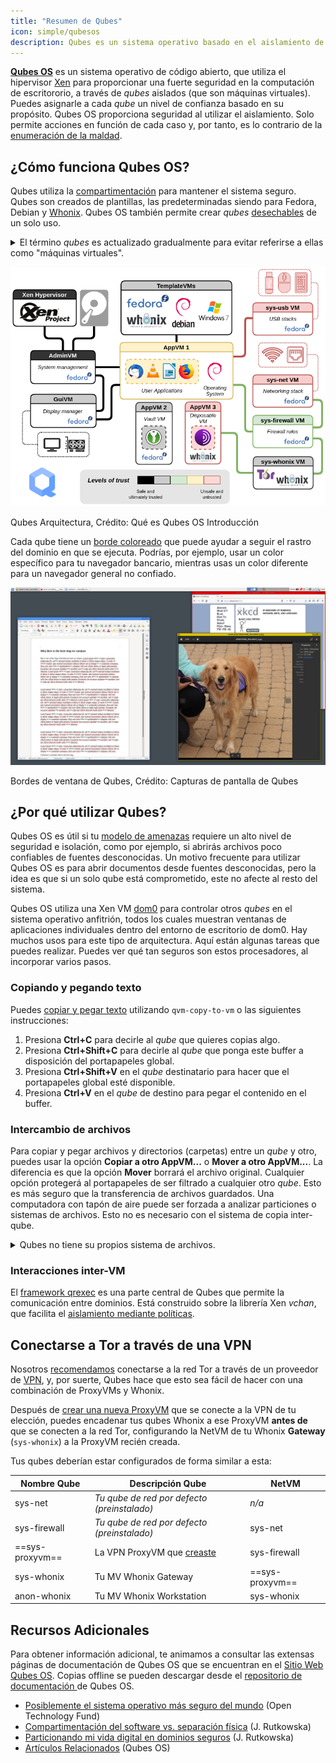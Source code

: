 ```yaml
---
title: "Resumen de Qubes"
icon: simple/qubesos
description: Qubes es un sistema operativo basado en el aislamiento de aplicaciones en *qubes* (formalmente, máquinas virtuales) para una mayor seguridad.
---
```


[**Qubes OS**](../desktop.md#qubes-os) es un sistema operativo de código abierto, que utiliza el hipervisor [Xen](https://en.wikipedia.org/wiki/Xen) para proporcionar una fuerte seguridad en la computación de escritororio, a través de *qubes* aislados (que son máquinas virtuales). Puedes asignarle a cada *qube* un nivel de confianza basado en su propósito. Qubes OS proporciona seguridad al utilizar el aislamiento. Solo permite acciones en función de cada caso y, por tanto, es lo contrario de la [enumeración de la maldad](https://ranum.com/security/computer_security/editorials/dumb).

## ¿Cómo funciona Qubes OS?

Qubes utiliza la [compartimentación](https://qubes-os.org/intro) para mantener el sistema seguro. Qubes son creados de plantillas, las predeterminadas siendo para Fedora, Debian y [Whonix](../desktop.md#whonix). Qubes OS también permite crear *qubes* [desechables](https://qubes-os.org/doc/how-to-use-disposables) de un solo uso.

<details class="note" markdown>
<summary>El término <em>qubes</em> es actualizado gradualmente para evitar referirse a ellas como "máquinas virtuales".</summary>

Parte de la información que se encuentra aquí y en la documentación de Qubes OS puede contener lenguaje contradictorio, debido a que el término de "appVM" es gradualmente cambiado a "qube". Los Qubes no son máquinas virtuales completas, pero pueden contener funciones similares a las máquinas virtuales.

</details>

![Arquitectura Qubes](../assets/img/qubes/qubes-trust-level-architecture.png)
<figcaption>Qubes Arquitectura, Crédito: Qué es Qubes OS Introducción</figcaption>

Cada qube tiene un [borde coloreado](https://qubes-os.org/screenshots) que puede ayudar a seguir el rastro del dominio en que se ejecuta. Podrías, por ejemplo, usar un color específico para tu navegador bancario, mientras usas un color diferente para un navegador general no confiado.

![Borde coloreado](../assets/img/qubes/r4.0-xfce-three-domains-at-work.png)
<figcaption>Bordes de ventana de Qubes, Crédito: Capturas de pantalla de Qubes</figcaption>

## ¿Por qué utilizar Qubes?

Qubes OS es útil si tu [modelo de amenazas](../basics/threat-modeling.md) requiere un alto nivel de seguridad e isolación, como por ejemplo, si abrirás archivos poco confiables de fuentes desconocidas. Un motivo frecuente para utilizar Qubes OS es para abrir documentos desde fuentes desconocidas, pero la idea es que si un solo qube está comprometido, este no afecte al resto del sistema.

Qubes OS utiliza una Xen VM [dom0](https://wiki.xenproject.org/wiki/Dom0) para controlar otros *qubes* en el sistema operativo anfitrión, todos los cuales muestran ventanas de aplicaciones individuales dentro del entorno de escritorio de dom0. Hay muchos usos para este tipo de arquitectura. Aquí están algunas tareas que puedes realizar. Puedes ver qué tan seguros son estos procesadores, al incorporar varios pasos.

### Copiando y pegando texto

Puedes [copiar y pegar texto](https://qubes-os.org/doc/how-to-copy-and-paste-text) utilizando `qvm-copy-to-vm` o las siguientes instrucciones:

1. Presiona **Ctrl+C** para decirle al *qube* que quieres copias algo.
2. Presiona **Ctrl+Shift+C** para decirle al *qube* que ponga este buffer a disposición del portapapeles global.
3. Presiona **Ctrl+Shift+V** en el *qube* destinatario para hacer que el portapapeles global esté disponible.
4. Presiona **Ctrl+V** en el *qube* de destino para pegar el contenido en el buffer.

### Intercambio de archivos

Para copiar y pegar archivos y directorios (carpetas) entre un *qube* y otro, puedes usar la opción **Copiar a otro AppVM...** o **Mover a otro AppVM...**. La diferencia es que la opción **Mover** borrará el archivo original. Cualquier opción protegerá al portapapeles de ser filtrado a cualquier otro *qube*. Esto es más seguro que la transferencia de archivos guardados. Una computadora con tapón de aire puede ser forzada a analizar particiones o sistemas de archivos. Esto no es necesario con el sistema de copia inter-qube.

<details class="note" markdown>
<summary>Qubes no tiene su propios sistema de archivos.</summary>

Puedes [copiar y mover archivos](https://qubes-os.org/doc/how-to-copy-and-move-files) entre *qubes*. Al hacerlo, los cambios no son inmediatos y pueden deshacerse fácilmente en caso de accidente. Cuando ejecutas un *qube*, no tiene un sistema de archivos persistente. Puedes crear y eliminar archivos, pero los cambios son efímeros.

</details>

### Interacciones inter-VM

El [framework qrexec](https://qubes-os.org/doc/qrexec) es una parte central de Qubes que permite la comunicación entre dominios. Está construido sobre la librería Xen *vchan*, que facilita el [aislamiento mediante políticas](https://qubes-os.org/news/2020/06/22/new-qrexec-policy-system).

## Conectarse a Tor a través de una VPN

Nosotros [recomendamos](../advanced/tor-overview.md) conectarse a la red Tor a través de un proveedor de [VPN](../vpn.md), y, por suerte, Qubes hace que esto sea fácil de hacer con una combinación de ProxyVMs y Whonix.

Después de [crear una nueva ProxyVM](https://forum.qubes-os.org/t/configuring-a-proxyvm-vpn-gateway/19061) que se conecte a la VPN de tu elección, puedes encadenar tus qubes Whonix a ese ProxyVM **antes de** que se conecten a la red Tor, configurando la NetVM de tu Whonix **Gateway** (`sys-whonix`) a la ProxyVM recién creada.

Tus qubes deberían estar configurados de forma similar a esta:

| Nombre Qube     | Descripción Qube                                                                                   | NetVM           |
| --------------- | -------------------------------------------------------------------------------------------------- | --------------- |
| sys-net         | *Tu qube de red por defecto (preinstalado)*                                                        | *n/a*           |
| sys-firewall    | *Tu qube de red por defecto (preinstalado)*                                                        | sys-net         |
| ==sys-proxyvm== | La VPN ProxyVM que [creaste](https://forum.qubes-os.org/t/configuring-a-proxyvm-vpn-gateway/19061) | sys-firewall    |
| sys-whonix      | Tu MV Whonix Gateway                                                                               | ==sys-proxyvm== |
| anon-whonix     | Tu MV Whonix Workstation                                                                           | sys-whonix      |

## Recursos Adicionales

Para obtener información adicional, te animamos a consultar las extensas páginas de documentación de Qubes OS que se encuentran en el [Sitio Web Qubes OS](https://qubes-os.org/doc). Copias offline se pueden descargar desde el [repositorio de documentación ](https://github.com/QubesOS/qubes-doc)de Qubes OS.

- [Posiblemente el sistema operativo más seguro del mundo](https://opentech.fund/news/qubes-os-arguably-the-worlds-most-secure-operating-system-motherboard) (Open Technology Fund)
- [Compartimentación del software vs. separación física](https://invisiblethingslab.com/resources/2014/Software_compartmentalization_vs_physical_separation.pdf) (J. Rutkowska)
- [Particionando mi vida digital en dominios seguros](https://blog.invisiblethings.org/2011/03/13/partitioning-my-digital-life-into.html) (J. Rutkowska)
- [Artículos Relacionados](https://qubes-os.org/news/categories/#articles) (Qubes OS)
